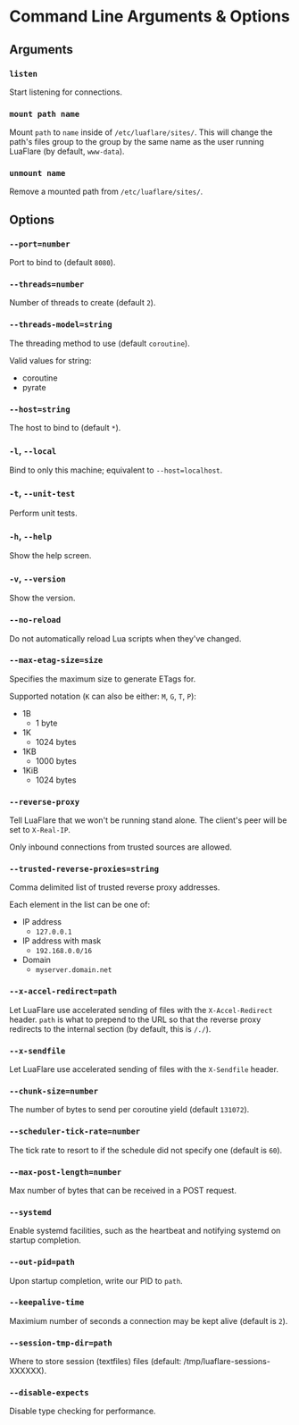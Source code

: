 # Command Line Arguments & Options

## Arguments

### `listen`

Start listening for connections.

### `mount path name`

Mount `path` to `name` inside of `/etc/luaflare/sites/`.
This will change the path's files group to the group by the same name as the user running LuaFlare (by default, `www-data`).

### `unmount name`

Remove a mounted path from `/etc/luaflare/sites/`.

## Options

### `--port=number`

Port to bind to (default `8080`).

### `--threads=number`

Number of threads to create (default `2`).

### `--threads-model=string`

The threading method to use (default `coroutine`).

Valid values for string:

 - coroutine
 - pyrate

### `--host=string`

The host to bind to (default `*`).

### `-l`, `--local`

Bind to only this machine; equivalent to `--host=localhost`.

### `-t`, `--unit-test`

Perform unit tests.

### `-h`, `--help`

Show the help screen.

### `-v`, `--version`

Show the version.

### `--no-reload`

Do not automatically reload Lua scripts when they've changed.

### `--max-etag-size=size`

Specifies the maximum size to generate ETags for.

Supported notation (`K` can also be either: `M`, `G`, `T`, `P`):

 - 1B
 	- 1 byte
 - 1K
 	- 1024 bytes
 - 1KB
 	- 1000 bytes
 - 1KiB
 	- 1024 bytes

### `--reverse-proxy`

Tell LuaFlare that we won't be running stand alone.
The client's peer will be set to `X-Real-IP`.

Only inbound connections from trusted sources are allowed.

### `--trusted-reverse-proxies=string`

Comma delimited list of trusted reverse proxy addresses.

Each element in the list can be one of:

 - IP address
 	- `127.0.0.1`
 - IP address with mask
 	- `192.168.0.0/16`
 - Domain
 	- `myserver.domain.net`

### `--x-accel-redirect=path`

Let LuaFlare use accelerated sending of files with the `X-Accel-Redirect` header.
`path` is what to prepend to the URL so that the reverse proxy redirects to the internal section (by default, this is `/./`).

### `--x-sendfile`

Let LuaFlare use accelerated sending of files with the `X-Sendfile` header.

### `--chunk-size=number`

The number of bytes to send per coroutine yield (default `131072`).

### `--scheduler-tick-rate=number`

The tick rate to resort to if the schedule did not specify one (default is `60`).

### `--max-post-length=number`

Max number of bytes that can be received in a POST request.

### `--systemd`

Enable systemd facilities, such as the heartbeat and notifying systemd on startup completion.

### `--out-pid=path`

Upon startup completion, write our PID to `path`.

### `--keepalive-time`

Maximium number of seconds a connection may be kept alive (default is `2`).

### `--session-tmp-dir=path`

Where to store session (textfiles) files (default: /tmp/luaflare-sessions-XXXXXX).

### `--disable-expects`

Disable type checking for performance.
